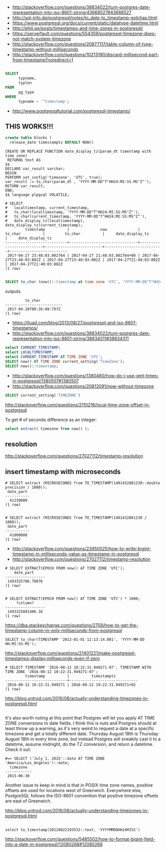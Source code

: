- http://stackoverflow.com/questions/38834022/turn-postgres-date-representation-into-iso-8601-string/43668527#43668527
- http://sql-info.de/postgresql/notes/to_date-to_timestamp-gotchas.html
- https://www.postgresql.org/docs/current/static/datatype-datetime.html
- http://phili.pe/posts/timestamps-and-time-zones-in-postgresql/
- https://serverfault.com/questions/554359/postgresql-timezone-does-not-match-system-timezone
- http://stackoverflow.com/questions/20877117/table-column-of-type-timestamp-without-milliseconds
- http://stackoverflow.com/questions/10213190/discard-millisecond-part-from-timestamp?noredirect=1

##

```sql
SELECT
      typname,
      typlen
FROM
      pg_type
WHERE
      typname ~ '^timestamp';
```

- http://www.postgresqltutorial.com/postgresql-timestamp/

## THIS WORKS!!!

```sql
create table blocks (
  release_date timestamptz DEFAULT NOW()
```

```
CREATE OR REPLACE FUNCTION date_display_tz(param_dt timestamp with time zone)
 RETURNS text AS
$$
DECLARE var_result varchar;
BEGIN
PERFORM set_config('timezone', 'UTC', true);
var_result := to_char(param_dt , 'YYYY-MM-DD"T"HH24:MI:SS.MS"Z"');
RETURN var_result;
END;
$$ language plpgsql VOLATILE;
```

```
# SELECT
#   localtimestamp, current_timestamp,
#   to_char(localtimestamp, 'YYYY-MM-DD"T"HH24:MI:SS:MS"Z"'),
#   to_char(current_timestamp, 'YYYY-MM-DD"T"HH24:MI:SS:MS"Z"'),
#   date_display_tz(localtimestamp), date_display_tz(current_timestamp);
         timestamp          |              now              |         to_char          |         to_char          |     date_display_tz      |     date_display_tz
----------------------------+-------------------------------+--------------------------+--------------------------+--------------------------+--------------------------
 2017-04-27 23:48:03.802764 | 2017-04-27 21:48:03.802764+00 | 2017-04-27T23:48:03:802Z | 2017-04-27T23:48:03:802Z | 2017-04-27T21:48:03:802Z | 2017-04-27T21:48:03:802Z
(1 row)
```


##

```sql
SELECT to_char (now()::timestamp at time zone 'UTC', 'YYYY-MM-DD"T"HH24:MI:SS:MS"Z"');
```

outputs

```
         to_char
--------------------------
 2017-04-28T00:26:08:797Z
(1 row)
```

- https://lluad.com/blog/2013/08/27/postgresql-and-iso-8601-timestamps/
- http://stackoverflow.com/questions/38834022/turn-postgres-date-representation-into-iso-8601-string/38834311#38834311


```sql
select CURRENT_TIMESTAMP;
select LOCALTIMESTAMP;
select CURRENT_TIMESTAMP AT TIME ZONE 'UTC';
SELECT now() AT TIME ZONE current_setting('TimeZone');
SELECT now()::timestamp;
```

- http://stackoverflow.com/questions/1380460/how-do-i-use-gmt-times-in-postgresql/1380507#1380507
- http://stackoverflow.com/questions/20812091/now-without-timezone

```sql
SELECT current_setting('TIMEZONE')
```

http://stackoverflow.com/questions/2110216/local-time-zone-offset-in-postgresql


To get # of seconds difference as an integer:

```sql
select extract( timezone from now() );
```


## resolution

http://stackoverflow.com/questions/27027112/timestamp-resolution

## insert timestamp with microseconds

```
# SELECT extract (MICROSECONDS from TO_TIMESTAMP(1401432881230::double precision / 1000));
 date_part
-----------
  41230000
(1 row)


# SELECT extract (MICROSECONDS from TO_TIMESTAMP(1401432881230 / 1000));
 date_part
-----------
  41000000
(1 row)
```

- http://stackoverflow.com/questions/23950025/how-to-write-bigint-timestamp-in-milliseconds-value-as-timestamp-in-postgresql
- http://stackoverflow.com/questions/27027112/timestamp-resolution


```                                                             ^
# SELECT EXTRACT(EPOCH FROM now() AT TIME ZONE 'UTC');
    date_part
------------------
 1493325786.78076
(1 row)


# SELECT EXTRACT(EPOCH FROM now() AT TIME ZONE 'UTC') * 1000;
     ?column?
------------------
 1493325801406.16
(1 row)
```

https://dba.stackexchange.com/questions/2758/how-to-get-the-timestamp-column-in-only-milliseconds-from-postgresql

`SELECT to_char(TIMESTAMP '2013-01-01 12:13:14.001', 'YYYY-MM-DD HH:MI:SS:MS');`

http://stackoverflow.com/questions/21401221/make-postgresql-timestamps-display-milliseconds-even-if-zero


```
# SELECT TIMESTAMP '2016-08-12 10:22:31.949271-07', TIMESTAMP WITH TIME ZONE '2016-08-12 10:22:31.949271-07';
         timestamp          |          timestamptz
----------------------------+-------------------------------
 2016-08-12 10:22:31.949271 | 2016-08-12 19:22:31.949271+02
(1 row)
```

http://blog.untrod.com/2016/08/actually-understanding-timezones-in-postgresql.html


##

It's also worth noting at this point that Postgres will let you apply AT TIME ZONE conversions to date fields. I think this is nuts and Postgres should at least throw up a warning, as it's very weird to request a date at a specific timezone and get a totally different date. Thursday August 18th is Thursday August 18th in every time zone; but instead Postgres will sneakily cast it to a datetime, assume midnight, do the TZ conversion, and return a datetime. Check it out:

```
#=> SELECT ('July 1, 2015'::date AT TIME ZONE 'America/Los_Angeles')::date;
  timezone
------------
 2015-06-30
 ```

Another issue to keep in mind is that in POSIX time zone names, positive offsets are used for locations west of Greenwich. Everywhere else, PostgreSQL follows the ISO-8601 convention that positive timezone offsets are east of Greenwich.

http://blog.untrod.com/2016/08/actually-understanding-timezones-in-postgresql.html

##

`select to_timestamp(20120822193532::text, 'YYYYMMDDHH24MISS')`

http://stackoverflow.com/questions/5485502/how-to-format-bigint-field-into-a-date-in-postgresql/12080268#12080268
